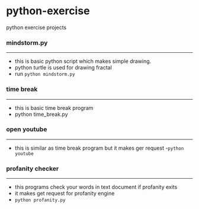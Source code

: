 # python-exercise
python exercise projects

### mindstorm.py 
- - -
- this is basic python script which makes simple drawing.
- python turtle is used for drawing fractal
- run `python mindstorm.py` 



### time break
- - -
- this is basic time break program 
- python time_break.py



### open youtube
- - -
- this is similar as time break program but it makes ger request
-`python youtube` 


### profanity checker
- - -
- this programs check your words in text document if profanity exits
- it makes get request for profanity engine
- `python profanity.py`
